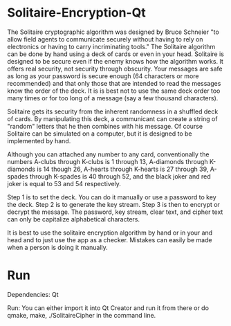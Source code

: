 Solitaire-Encryption-Qt
=======================

The Solitaire cryptographic algorithm was designed by Bruce Schneier "to allow field agents to communicate securely without having to rely on electronics or having to carry incriminating tools." The Solitaire algorithm can be done by hand using a deck of cards or even in your head. Solitaire is designed to be secure even if the enemy knows how the algorithm works. It offers real security, not security through obscurity. Your messages are safe as long as your password is secure enough (64 characters or more recommended) and that only those that are intended to read the messages know the order of the deck. It is is best not to use the same deck order too many times or for too long of a message (say a few thousand characters).

Solitaire gets its security from the inherent randomness in a shuffled deck of cards. By manipulating this deck, a communicant can create a string of "random" letters that he then combines with his message. Of course Solitaire can be simulated on a computer, but it is designed to be implemented by hand.

Although you can attached any number to any card, conventionally the numbers A-clubs through K-clubs is 1 through 13, A-diamonds through K-diamonds is 14 though 26, A-hearts through K-hearts is 27 through 39, A-spades through K-spades is 40 through 52, and the black joker and red joker is equal to 53 and 54 respectively.

Step 1 is to set the deck. You can do it manually or use a password to key the deck. Step 2 is to generate the key stream. Step 3 is then to encrypt or decrypt the message. The password, key stream, clear text, and cipher text can only be capitalize alphabetical characters.

It is best to use the solitaire encryption algorithm by hand or in your and head and to just use the app as a checker. Mistakes can easily be made when a person is doing it manually.


Run
=======================

Dependencies:
	Qt
	
Run:
You can either import it into Qt Creator and run it from there or do qmake, make, ./SolitaireCipher in the command line.

